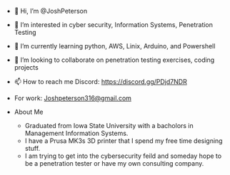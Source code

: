 - 👋 Hi, I’m @JoshPeterson
- 👀 I’m interested in cyber security, Information Systems, Penetration Testing
- 🌱 I’m currently learning python, AWS, Linix, Arduino, and Powershell
- 💞️ I’m looking to collaborate on penetration testing exercises, coding projects
- 📫 How to reach me Discord: https://discord.gg/PDjd7NDR
- For work: Joshpeterson316@gmail.com

- About Me
  - Graduated from Iowa State University with a bacholors in Management Information Systems. 
  - I have a Prusa MK3s 3D printer that I spend my free time designing stuff.
  - I am trying to get into the cybersecurity feild and someday hope to be a penetration tester or have my own  consulting company.
<!---
JoshtheITwizard/JoshtheITwizard is a ✨ special ✨ repository because its `README.md` (this file) appears on your GitHub profile.
You can click the Preview link to take a look at your changes.
--->
